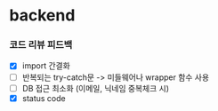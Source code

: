 # backend

### 코드 리뷰 피드백

- [x] import 간결화
- [ ] 반복되는 try-catch문 -> 미들웨어나 wrapper 함수 사용
- [ ] DB 접근 최소화 (이메일, 닉네임 중복체크 시)
- [x] status code
